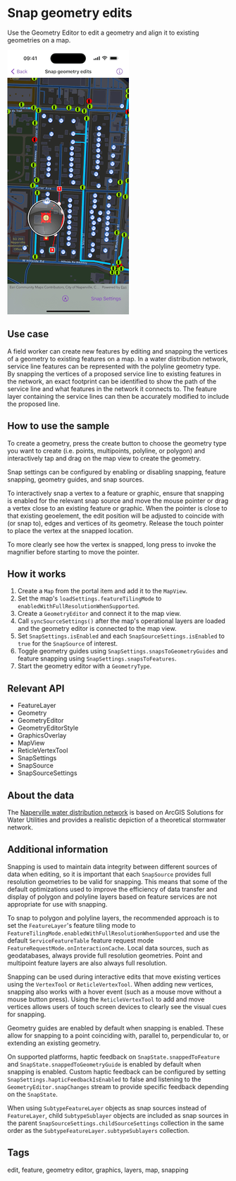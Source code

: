 # Snap geometry edits

Use the Geometry Editor to edit a geometry and align it to existing geometries on a map.

![Image of Snap geometry edits sample](snap-geometry-edits.png)

## Use case

A field worker can create new features by editing and snapping the vertices of a geometry to existing features on a map. In a water distribution network, service line features can be represented with the polyline geometry type. By snapping the vertices of a proposed service line to existing features in the network, an exact footprint can be identified to show the path of the service line and what features in the network it connects to. The feature layer containing the service lines can then be accurately modified to include the proposed line.

## How to use the sample

To create a geometry, press the create button to choose the geometry type you want to create (i.e. points, multipoints, polyline, or polygon) and interactively tap and drag on the map view to create the geometry.

Snap settings can be configured by enabling or disabling snapping, feature snapping, geometry guides, and snap sources.

To interactively snap a vertex to a feature or graphic, ensure that snapping is enabled for the relevant snap source and move the mouse pointer or drag a vertex close to an existing feature or graphic. When the pointer is close to that existing geoelement, the edit position will be adjusted to coincide with (or snap to), edges and vertices of its geometry. Release the touch pointer to place the vertex at the snapped location.

To more clearly see how the vertex is snapped, long press to invoke the magnifier before starting to move the pointer.

## How it works

1. Create a `Map` from the portal item and add it to the `MapView`.
2. Set the map's `loadSettings.featureTilingMode` to `enabledWithFullResolutionWhenSupported`.
3. Create a `GeometryEditor` and connect it to the map view.
4. Call `syncSourceSettings()` after the map's operational layers are loaded and the geometry editor is connected to the map view.
5. Set `SnapSettings.isEnabled` and each `SnapSourceSettings.isEnabled` to `true` for the `SnapSource` of interest.
6. Toggle geometry guides using `SnapSettings.snapsToGeometryGuides` and feature snapping using `SnapSettings.snapsToFeatures`.
7. Start the geometry editor with a `GeometryType`.

## Relevant API

* FeatureLayer
* Geometry
* GeometryEditor
* GeometryEditorStyle
* GraphicsOverlay
* MapView
* ReticleVertexTool
* SnapSettings
* SnapSource
* SnapSourceSettings

## About the data

The [Naperville water distribution network](https://www.arcgis.com/home/item.html?id=b95fe18073bc4f7788f0375af2bb445e) is based on ArcGIS Solutions for Water Utilities and provides a realistic depiction of a theoretical stormwater network.

## Additional information

Snapping is used to maintain data integrity between different sources of data when editing, so it is important that each `SnapSource` provides full resolution geometries to be valid for snapping. This means that some of the default optimizations used to improve the efficiency of data transfer and display of polygon and polyline layers based on feature services are not appropriate for use with snapping.

To snap to polygon and polyline layers, the recommended approach is to set the `FeatureLayer`'s feature tiling mode to `FeatureTilingMode.enabledWithFullResolutionWhenSupported` and use the default `ServiceFeatureTable` feature request mode `FeatureRequestMode.onInteractionCache`. Local data sources, such as geodatabases, always provide full resolution geometries. Point and multipoint feature layers are also always full resolution.

Snapping can be used during interactive edits that move existing vertices using the `VertexTool` or `ReticleVertexTool`. When adding new vertices, snapping also works with a hover event (such as a mouse move without a mouse button press). Using the `ReticleVertexTool` to add and move vertices allows users of touch screen devices to clearly see the visual cues for snapping.

Geometry guides are enabled by default when snapping is enabled. These allow for snapping to a point coinciding with, parallel to, perpendicular to, or extending an existing geometry.

On supported platforms, haptic feedback on `SnapState.snappedToFeature` and `SnapState.snappedToGeometryGuide` is enabled by default when snapping is enabled. Custom haptic feedback can be configured by setting `SnapSettings.hapticFeedbackIsEnabled` to false and listening to the `GeometryEditor.snapChanges` stream to provide specific feedback depending on the `SnapState`.

When using `SubtypeFeatureLayer` objects as snap sources instead of `FeatureLayer`, child `SubtypeSublayer` objects are included as snap sources in the parent `SnapSourceSettings.childSourceSettings` collection in the same order as the `SubtypeFeatureLayer.subtypeSublayers` collection.

## Tags

edit, feature, geometry editor, graphics, layers, map, snapping
